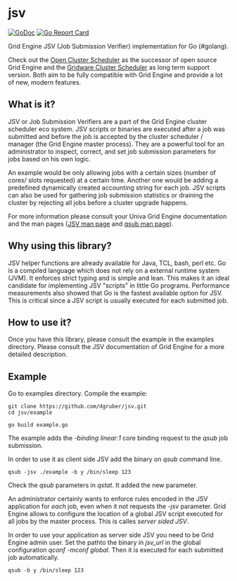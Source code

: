 jsv
===
[![GoDoc](http://img.shields.io/badge/godoc-reference-blue.svg)](http://godoc.org/github.com/dgruber/jsv)
[![Go Report Card](http://goreportcard.com/badge/github.com/dgruber/jsv)](http://goreportcard.com/report/github.com/dgruber/jsv)

Grid Engine JSV (Job Submission Verifier) implementation for Go (#golang).

Check out the [Open Cluster Scheduler](https://github.com/hpc-gridware/clusterscheduler/) as
the successor of open source Grid Engine and the [Gridware Cluster Scheduler](http://www.hpc-gridware.com/)
as long term support version. Both aim to be fully compatible with Grid Engine and provide a lot
of new, modern features.

## What is it?

JSV or Job Submission Verifiers are a part of the Grid Engine cluster scheduler eco system.
JSV scripts or binaries are executed after a job was submitted and before the job is
accepted by the cluster scheduler / manager (the Grid Engine master process).
They are a powerful tool for an administrator to inspect, correct, and set job
submission parameters for jobs based on his own logic.

An example would be only allowing jobs with a certain sizes (number of cores/
slots requested) at a certain time. Another one would be adding a predefined
dynamically created accounting string for each job. JSV scripts can also be used
for gathering job submission statistics or draining the cluster by rejecting all
jobs before a cluster upgrade happens.

For more information please consult your Univa Grid Engine documentation
and the man pages ([JSV man page](http://gridengine.eu/mangridengine/htmlman1/jsv.html)
and [qsub man page](http://gridengine.eu/mangridengine/htmlman1/qsub.html)).

## Why using this library?

JSV helper functions are already available for Java, TCL, bash, perl etc. Go
is a compiled language which does not rely on a external runtime system (JVM).
It enforces strict typing and is simple and lean. This makes it an ideal candidate
for implementing JSV "scripts" in little Go programs. Performance measurements
also showed that Go is the fastest available option for JSV. This is critical
since a JSV script is usually executed for each submitted job.

## How to use it?

Once you have this library, please consult the example in the examples
directory. Please consult the JSV documentation of Grid Engine for a
more detailed description.

## Example

Go to examples directory. Compile the example:

    git clone https://github.com/dgruber/jsv.git
    cd jsv/example

    go build example.go

The example adds the *-binding linear:1* core binding request to the *qsub* job submission.

In order to use it as client side JSV add the binary on *qsub* command line.

    qsub -jsv ./example -b y /bin/sleep 123

Check the *qsub* parameters in *qstat*. It added the new parameter.

An administrator certainly wants to enforce rules encoded in the JSV application for
*each* job, even when it not requests the *-jsv* parameter. Grid Engine allows to configure
the location of a global JSV script executed for all jobs by the master process.
This is calles *server sided JSV*.

In order to use your application as server side JSV you need to be Grid Engine
admin user. Set the pathto the binary in _jsv_url_ in the global configuration
*qconf -mconf global*. Then it is executed for each submitted job automatically.

    qsub -b y /bin/sleep 123
